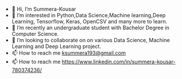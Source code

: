 - 👋 Hi, I’m Summera-Kousar
- 👀 I’m interested in Python,Data Science,Machine learning,Deep Learning, Tensorflow, Keras, OpenCSV and many more to learn.
- 🌱 I’m recently an undergraduate student with Bachelor Degree in Computer Science.
- 💞️ I’m looking to collaborate on on various Data Science, Machine Learning and Deep Learning project.
- 📫 How to reach me ksummera193@gmail.com
- 📫 How to reach me https://www.linkedin.com/in/summera-kousar-780374236/


